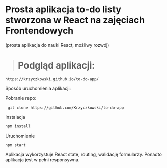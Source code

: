 # Prosta aplikacja to-do listy stworzona w React na zajęciach Frontendowych 
(prosta aplikacja do nauki React, możliwy rozwój)

> # Podgląd aplikacji:
```
https://krzyczkowski.github.io/to-do-app/
```



Sposób uruchomienia aplikacji:

Pobranie repo:
```
 git clone https://github.com/Krzyczkowski/to-do-app
```
Instalacja
```
npm install
```
Uruchomienie
```
npm start
```

Aplikacja wykorzystuje React state, routing, walidację formularzy.
Ponadto aplikacja jest w pełni responsywna.  
